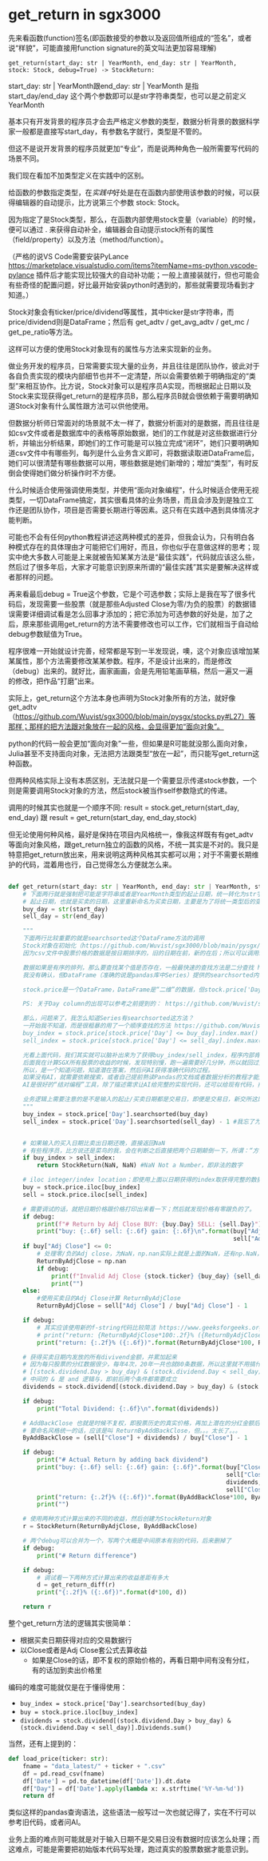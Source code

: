 # get_return in sgx3000


先来看函数(function)签名(即函数接受的参数以及返回值所组成的“签名”，或者说“样貌”，可能直接用function signature的英文叫法更加容易理解)

`get_return(start_day: str | YearMonth, end_day: str | YearMonth, stock: Stock, debug=True) -> StockReturn:`

start_day: str | YearMonth跟end_day: str | YearMonth 是指 start_day/end_day 这个两个参数即可以是str字符串类型，也可以是之前定义YearMonth

基本只有开发背景的程序员才会去严格定义参数的类型，数据分析背景的数据科学家一般都是直接写start_day，有参数名字就行，类型是不管的。

但这不是说开发背景的程序员就更加“专业”，而是说两种角色一般所需要写代码的场景不同。

我们现在看加不加类型定义在实践中的区别。

给函数的参数指定类型，在*实践中*好处是在在函数内部使用该参数的时候，可以获得编辑器的自动提示，比方说第三个参数 stock: Stock。

因为指定了是Stock类型，那么，在函数内部使用stock变量（variable）的时候，便可以通过 . 来获得自动补全，编辑器会自动提示stock所有的属性（field/property）以及方法（method/function）。

（严格的说VS Code需要安装PyLance https://marketplace.visualstudio.com/items?itemName=ms-python.vscode-pylance 插件后才能实现比较强大的自动补功能；一般上直接装就行，但也可能会有些奇怪的配置问题，好比最开始安装python时遇到的，那些就需要现场看到才知道。）

Stock对象会有ticker/price/dividend等属性，其中ticker是str字符串，而price/dividend则是DataFrame；然后有 get_adtv / get_avg_adtv / get_mc / get_pe_ratio等方法。

这样可以方便的使用Stock对象现有的属性与方法来实现新的业务。

做业务开发的程序员，日常需要实现大量的业务，并且往往是团队协作，彼此对于各自负责实现的模块内部细节也并不一定清楚，所以会需要依赖于明确指定的“类型”来相互协作。比方说，Stock对象可以是程序员A实现，而根据起止日期以及Stock来实现获得get_return的是程序员B，那么程序员B就会很依赖于需要明确知道Stock对象有什么属性跟方法可以供他使用。

但数据分析师日常面对的场景就不太一样了，数据分析面对的是数据，而且往往是如csv文件或者是数据库中的表格等原始数据，她们的工作就是对这些数据进行分析，并输出分析结果，即她们的工作可能是可以独立完成“闭环”，她们只要明确知道csv文件中有哪些列，每列是什么业务含义即可，将数据读取进DataFrame后，她们可以很清楚有哪些数据可以用，哪些数据是她们新增的；增加“类型”，有时反倒会使得她们做分析操作时不方便。

什么时候适合使用强调使用类型，并使用“面向对象编程”，什么时候适合使用无视类型，一切DataFrame搞定，其实很看具体的业务场景，而且会涉及到是独立工作还是团队协作，项目是否需要长期进行等因素。这只有在实践中遇到具体情况才能判断。

可能也不会有任何python教程讲述这两种模式的差异，但我会认为，只有明白各种模式存在的具体理由才可能把它们用好，而且，你也似乎在意做这样的思考；现实中绝大多数人可能是上来就被告知某某方法是“最佳实践”，代码就应该这么些，然后过了很多年后，大家才可能意识到原来所谓的“最佳实践”其实是要解决这样或者那样的问题。

再来看最后debug = True这个参数，它是个可选参数；实际上是我在写了很多代码后，发现需要一些股票（就是那些Adjusted Close为零/为负的股票）的数据错误需要详细调试看是怎么回事才添加的；把它添加为可选参数的好处是，加了之后，原来那些调用get_return的方法不需要修改也可以工作，它们就相当于自动给debug参数赋值为True。

程序很难一开始就设计完善，经常都是写到一半发现说，噢，这个对象应该增加某某属性，那个方法需要修改某某参数。程序，不是设计出来的，而是修改（debug）出来的。就好比，画家画画，会是先用铅笔画草稿，然后一遍又一遍的修改，把作品“打磨”出来。

实际上，get_return这个方法本身也声明为Stock对象所有的方法，就好像 get_adtv （https://github.com/Wuvist/sgx3000/blob/main/pysgx/stocks.py#L27）等那样；那样的把方法跟对象放在一起的风格，会显得更加“面向对象”。

python的代码一般会更加“面向对象”一些，但如果是R可能就没那么面向对象，Julia甚至不支持面向对象，无法把方法跟类型“放在一起”，而只能写get_return这种函数。

但两种风格实际上没有本质区别，无法就只是一个需要显示传递stock参数，一个则是需要调用Stock对象的方法，然后stock被当作self参数隐式的传递。

调用的时候其实也就是一个顺序不同:
result = stock.get_return(start_day, end_day)
跟
result = get_return(start_day, end_day,stock)

但无论使用何种风格，最好是保持在项目内风格统一，像我这样既有有get_adtv等面向对象风格，跟get_return独立的函数的风格，不统一其实是不对的。我只是特意把get_return放出来，用来说明这两种风格其实都可以用；对于不需要长期维护的代码，混着用也行，自己觉得怎么方便就怎么来。

```python

def get_return(start_day: str | YearMonth, end_day: str | YearMonth, stock: Stock, debug=True) -> StockReturn:
    # 下面两行就是强制把可能是字符串或者是YearMonth类型的起止日期，统一转化为str字符串
    # 起止日期，也就是买卖的日期，这里重新命名为买卖日期，主要是为了将统一类型后的变量跟传入进来的变量区分开来，避免混淆
    buy_day = str(start_day)
    sell_day = str(end_day)

    """
    下面两行比较重要的就是searchsorted这个DataFrame方法的调用
    Stock对象在初始化（https://github.com/Wuvist/sgx3000/blob/main/pysgx/stocks.py#L91）的时候 ，会对price的DataFrame建立一个命名为Day的列，并且确保这个列是以%Y-%m-%d这样格式的日期
    因为csv文件中股票价格的数据是按日期排序的，旧的日期在前，新的在后；所以可以调用searchsorted这个更加快速的查找方法

    数据如果是有序的排列，那么要查找某个值是否存在，一般最快速的查找方法是二分查找 https://en.wikipedia.org/wiki/Binary_search_algorithm
    我没有确认，但DataFrame（准确的说是pandas库中Series）提供的searchsorted内部应该也是使用了二分查找的算法。

    stock.price是一个DataFrame，DataFrame是“二维”的数据，但stock.price['Day']具体到了某一列，则就是“一维”的数据，也就是Series了。

    PS: 关于Day column的出现可以参考之前提到的： https://github.com/Wuvist/sgx3000/blob/main/pysgx/stocks.py#L87

    那么，问题来了，我怎么知道Series有searchsorted这方法？
    一开始我不知道，而是很粗暴的用了一个顺序查找的方法 https://github.com/Wuvist/sgx3000/blob/1370c0ee60a57f9f36cff06c56201cc3673e4fce/pysgx/stocks.py#L79
    buy_index = stock.price[stock.price['Day'] <= buy_day].index.max()
    sell_index = stock.price[stock.price['Day'] <= sell_day].index.max()

    光看上面代码，我们其实就可以脑补出来为了获得buy_index/sell_index，程序内部肯定是需要把所有的日期数据去比较一遍，然后再去找最大值；会有很多重复的不必要计算。
    后面我在计算SGX所有股票的收益的时候，发现特别慢，跑一遍需要好几分钟，所以就回过头来优化这些明显很慢的操作；因为我知道数据时有序的，可以用二分查找来优化，直接问一下AI怎么在pandas里用二分查找，就会知道有searchsorted的方法。
    所以，是一个知道问题，知道潜在答案，然后问AI获得准确代码的过程。
    如果没有AI，就需要依赖搜索，或者自己提前熟读Pandas的文档或者数据分析的教程才能知道有这个方法了。
    AI是很好的“结对编程”工具，除了描述需求让AI给完整的实现代码，还可以给现有代码，描述问题，让AI做优化修改；甚至也可能不需要先知道有二分查找，只是跟AI说程序慢，AI都可能会建议用二分查找来加速。

    业务逻辑上需要注意的是不是输入的起止/买卖日期都是交易日，即便是交易日，新交所这尿性也可能完全没交易，CSV里是空的；所以得往前去取价格。
    """
    buy_index = stock.price['Day'].searchsorted(buy_day)
    sell_index = stock.price['Day'].searchsorted(sell_day) - 1 #我忘了为什么需要减一取前一天。。。可能是遇到某个数据不减一会出错；或者就是往前取价格，但我不知道为啥buy_index就没减一


    # 如果输入的买入日期比卖出日期还晚，直接返回NaN
    # 有些程序员，比方说还是菜鸟的我，会在判断之后直接把两个日期颠倒一下，所谓：“方便查询”；但这是不对的，强行容错，会造成遇到真错误的时候非常难以调试找出错误在哪里
    if buy_index > sell_index:
        return StockReturn(NaN, NaN) #NaN Not a Number，即非法的数字

    # iloc integer/index location；即使用上面以日期获得的index取获得完整的数据行
    buy = stock.price.iloc[buy_index]
    sell = stock.price.iloc[sell_index]

    # 需要调试的话，就把日期价格跟价格打印出来看一下；然后就发现价格有零跟负的了。
    if debug:
        print(f"# Return by Adj Close BUY: {buy.Day} SELL: {sell.Day}")
        print("buy: {:.6f} sell: {:.6f} gain: {:.6f}\n".format(buy["Adj Close"], sell["Adj Close"],
                                                               sell["Adj Close"] - buy["Adj Close"]))
    if buy["Adj Close"] <= 0:
        # 处理零/负的Adj close，为NaN，np.nan实际上就是上面的NaN，还有np.NaN，都是同一个东西，搞这么多名字不统一纯属“历史原因”
        ReturnByAdjClose = np.nan
        if debug:
            print(f"Invalid Adj Close {stock.ticker} {buy_day} {sell_day}")
            print("")
    else:
        #使用买卖日的Adj Close计算 ReturnByAdjClose
        ReturnByAdjClose = sell["Adj Close"] / buy["Adj Close"] - 1

    if debug:
        # 其实应该使用新的f-string代码比较简洁 https://www.geeksforgeeks.org/formatted-string-literals-f-strings-python/
        # print("return: {ReturnByAdjClose*100:.2f}% ({ReturnByAdjClose:.6f})"
        print("return: {:.2f}% ({:.6f})".format(ReturnByAdjClose*100, ReturnByAdjClose))

    # 获得买卖日期内发放的所有divivend金额，并累加起来
    # 因为每只股票的分红数据很少，每年4次，20年一共也就80条数据，所以这里就不用搞什么二分查找取优化了
    # [(stock.dividend.Day > buy_day) & (stock.dividend.Day < sell_day)] 这的pandas语法写起来还是很爽的
    # 中间的 & 是 and 逻辑与，即前后两个条件都需要成立
    dividends = stock.dividend[(stock.dividend.Day > buy_day) & (stock.dividend.Day < sell_day)].Dividends.sum()

    if debug:
        print("Total Dividend: {:.6f}\n".format(dividends))

    # AddBackClose 也就是时候不复权，即股票历史的真实价格，再加上潜在的分红金额后算出来的真实收益
    # 要命名风格统一的话，应该是叫 ReturnByAddBackClose，但。。。太长了。。。
    ByAddBackClose = (sell["Close"] + dividends) / buy["Close"] - 1

    if debug:
        print("# Actual Return by adding back dividend")
        print("buy: {:.6f} sell: {:.6f} gain: {:.6f}".format(buy["Close"],
                                                             sell["Close"] +
                                                             dividends,
                                                             sell["Close"] + dividends - buy["Close"]))
        print("return: {:.2f}% ({:.6f})".format(ByAddBackClose*100, ByAddBackClose))
        print("")

    # 使用两种方式计算出来的不同的收益，然后创建为StockReturn对象
    r = StockReturn(ReturnByAdjClose, ByAddBackClose)

    # 两个debug可以合并为一个，写两个大概是中间原本有别的代码，后来删掉了
    if debug:
        print("# Return difference")

    if debug:
        # 调试看一下两种方式计算出来的收益差距有多大
        d = get_return_diff(r)
        print("{:.2f}% ({:.6f})".format(d*100, d))

    return r
 ```

整个get_return方法的逻辑其实很简单：
- 根据买卖日期获得对应的交易数据行
- 以Close或者是Adj Close套公式去算收益
  - 如果是Close的话，即不复权的原始价格的，再看日期中间有没有分红，有的话加到卖出价格里

编码的难度可能就仅是在于懂得使用：
- `buy_index = stock.price['Day'].searchsorted(buy_day)`
- `buy = stock.price.iloc[buy_index]`
- `dividends = stock.dividend[(stock.dividend.Day > buy_day) & (stock.dividend.Day < sell_day)].Dividends.sum()`

当然，还有上提到的：
```python
def load_price(ticker: str):
    fname = "data_latest/" + ticker + ".csv"
    df = pd.read_csv(fname)
    df['Date'] = pd.to_datetime(df['Date']).dt.date
    df["Day"] = df['Date'].apply(lambda x: x.strftime('%Y-%m-%d'))
    return df
```

类似这样的pandas查询语法，这些语法一般写过一次也就记得了，实在不行可以参考旧代码，或者问AI。

业务上面的难点则可能就是对于输入日期不是交易日没有数据时应该怎么处理；而这难点，可能是需要把初始版本代码写处理，跑过真实的股票数据才能意识到。
